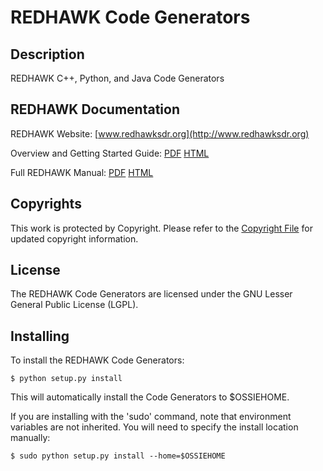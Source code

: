 # REDHAWK Code Generators
 
## Description

REDHAWK C++, Python, and Java Code Generators
 
## REDHAWK Documentation

REDHAWK Website: [www.redhawksdr.org](http://www.redhawksdr.org)

Overview and Getting Started Guide: [PDF](http://sourceforge.net/projects/redhawksdr/files/redhawk-doc/1.10.0/REDHAWK_Overview_v1.10.0.pdf/download "PDF") [HTML](http://redhawksdr.github.com/Documentation/gettingstarted/main.html "HTML")

Full REDHAWK Manual: [PDF](http://sourceforge.net/projects/redhawksdr/files/redhawk-doc/1.10.0/REDHAWK_Manual_v1.10.0.pdf/download "PDF") [HTML](http://redhawksdr.github.com/Documentation/main.html "HTML")
 
## Copyrights

This work is protected by Copyright. Please refer to the [Copyright File](COPYRIGHT) for updated copyright information.

## License

The REDHAWK Code Generators are licensed under the GNU Lesser General Public License (LGPL).

## Installing

To install the REDHAWK Code Generators:

    $ python setup.py install

This will automatically install the Code Generators to $OSSIEHOME.

If you are installing with the 'sudo' command, note that environment variables are not inherited. You will need to specify the install location manually:

    $ sudo python setup.py install --home=$OSSIEHOME
